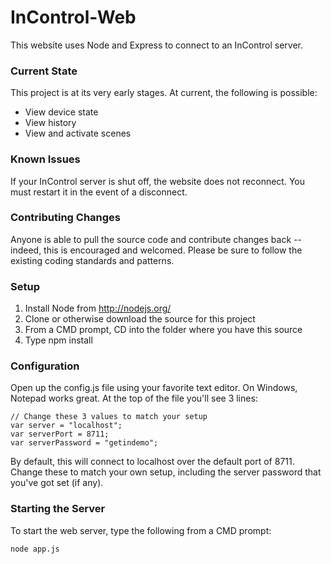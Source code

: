 InControl-Web
=============

This website uses Node and Express to connect to an InControl server.

### Current State

This project is at its very early stages. At current, the following is possible:

* View device state
* View history
* View and activate scenes

### Known Issues

If your InControl server is shut off, the website does not reconnect. You must restart it in the event of a disconnect.

### Contributing Changes

Anyone is able to pull the source code and contribute changes back -- indeed, this is encouraged and welcomed. Please be sure to follow the existing coding standards and patterns.

### Setup

1. Install Node from http://nodejs.org/
2. Clone or otherwise download the source for this project
3. From a CMD prompt, CD into the folder where you have this source
4. Type npm install

### Configuration

Open up the config.js file using your favorite text editor. On Windows, Notepad works great. At the top of the file you'll see 3 lines:

```
// Change these 3 values to match your setup
var server = "localhost";
var serverPort = 8711;
var serverPassword = "getindemo";
```

By default, this will connect to localhost over the default port of 8711. Change these to match your own setup, including the server password that you've got set (if any).

### Starting the Server

To start the web server, type the following from a CMD prompt:

```node app.js```
